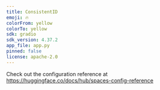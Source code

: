 ```yaml
---
title: ConsistentID
emoji: 🔥
colorFrom: yellow
colorTo: yellow
sdk: gradio
sdk_version: 4.37.2
app_file: app.py
pinned: false
license: apache-2.0
---
```


Check out the configuration reference at https://huggingface.co/docs/hub/spaces-config-reference
